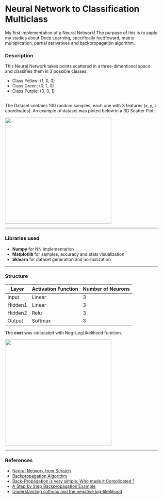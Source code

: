# Neural Network to Classification Multiclass  

My first implementation of a Neural Network! The purpose of this is to apply my studies about Deep Learning, specifically feedfoward, matrix multiplication, partial derivatives and backpropagation algorithm.

### Description
This Neural Network takes points scattered in a three-dimentional space and classifies them in 3 possible classes:
* Class Yellow: (1, 0, 0)
* Class Green:  (0, 1, 0)
* Class Purple: (0, 0, 1)

<br> The Dataset contains 100 random samples, each one with 3 features (x, y, z coordinates). An example of dataset was ploted below in a 3D Scatter Plot:

<img src = "https://user-images.githubusercontent.com/56659549/104233069-02f97b80-5430-11eb-9936-5a1737ec0f0f.png" height = "350" widht = "400">

______

### Libraries used
- **Numpy** for NN implementarion
- **Matplotlib** for samples, accuracy and stats visualization
- **Sklearn** for dataset generation and normalization

______

### Structure
|  Layer  |Activation Function|Number of Neurons  |
|---------|-------------------|-------------------|
| Input   |      Linear       |3                  |
| Hidden1 |      Linear       |3                  |
| Hidden2 |      Relu         |3                  |
| Output  |      Softmax      |3                  |

The **cost** was calculated with Neg-LogLikelihood function.

<img src = "https://user-images.githubusercontent.com/56659549/104227713-95961c80-5428-11eb-89b7-b438986a19c8.png" height = "350" widht = "400">

______


### References

- [Neural Network from Scratch](https://beckernick.github.io/neural-network-scratch/)
- [Backpropagation Algorithm](https://theclevermachine.wordpress.com/tag/backpropagation-algorithm/)
- [Back-Propagation is very simple. Who made it Complicated ?](https://becominghuman.ai/back-propagation-is-very-simple-who-made-it-complicated-97b794c97e5c)
- [A Step by Step Backpropagation Example](https://mattmazur.com/2015/03/17/a-step-by-step-backpropagation-example/)
- [Understanding softmax and the negative log-likelihood](https://ljvmiranda921.github.io/notebook/2017/08/13/softmax-and-the-negative-log-likelihood/)
